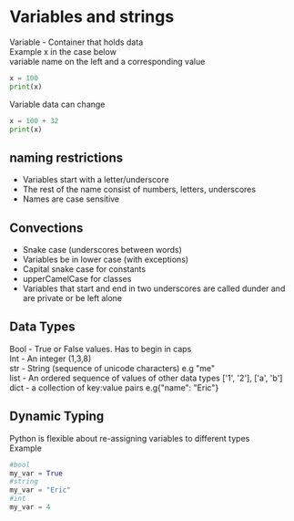 # Variables and strings

Variable - Container that holds data  
Example x in the case below  
variable name on the left and a corresponding value  

```python
x = 100  
print(x)  
```

Variable data can change  

```python
x = 100 + 32
print(x)
```

## naming restrictions

* Variables start with a letter/underscore  
* The rest of the name consist of numbers, letters, underscores  
* Names are case sensitive  

## Convections

* Snake case (underscores between words)  
* Variables be in lower case (with exceptions)  
* Capital snake case for constants  
* upperCamelCase for classes  
* Variables that start and end in two underscores  are called dunder and are private  or be left alone

## Data Types

Bool - True or False values. Has to begin in caps  
Int - An integer (1,3,8)  
str - String (sequence of unicode characters) e.g "me"  
list - An ordered sequence of values of other data types ['1', '2'], ['a', 'b']  
dict - a collection of key:value pairs e.g{"name": "Eric"}  

## Dynamic Typing

Python is flexible about re-assigning variables to different types  
Example

```python
#bool
my_var = True
#string
my_var = "Eric"
#int
my_var = 4
```
